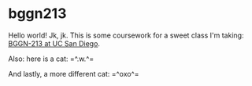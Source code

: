 # bggn213

Hello world!  Jk, jk. 
This is some coursework for a sweet class I'm taking: [BGGN-213 at UC San Diego](https://bioboot.github.io/bggn213_S19/).

Also: here is a cat: =^.w.^=
                        
And lastly, a more different cat: =^oxo^=
